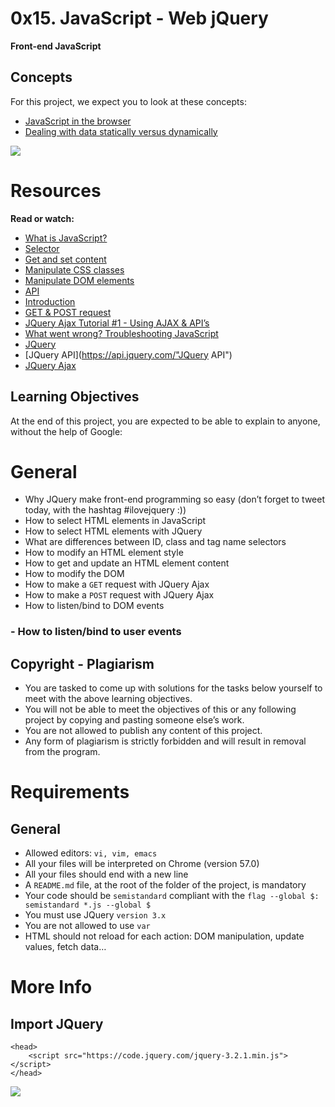 # 0x15. JavaScript - Web jQuery
**Front-end JavaScript**

## Concepts
For this project, we expect you to look at these concepts:

* [JavaScript in the browser](https://intranet.alxswe.com/concepts/3 "JavaScript in the browser")
* [Dealing with data statically versus dynamically](https://intranet.alxswe.com/concepts/35 "Dealing with data statically versus dynamically")

![](https://intranet.alxswe.com/projects/305)

# Resources
**Read or watch:**

* [What is JavaScript?](https://developer.mozilla.org/en-US/docs/Learn/JavaScript/First_steps/What_is_JavaScript "What is JavaScript?")
* [Selector](https://jquery-tutorial.net/selectors/using-elements-ids-and-classes/ "Selector")
* [Get and set content](https://jquery-tutorial.net/dom-manipulation/getting-and-setting-content/ "Get and set content")
* [Manipulate CSS classes](https://jquery-tutorial.net/dom-manipulation/getting-and-setting-css-classes/ "Manipulate CSS classes")
* [Manipulate DOM elements](https://jquery-tutorial.net/dom-manipulation/the-append-and-prepend-methods/ "Manipulate DOM elements")
* [API](https://oscarotero.com/jquery/"API")
* [Introduction](https://jquery-tutorial.net/ajax/introduction/"Introduction")
* [GET & POST request](https://jquery-tutorial.net/ajax/the-get-and-post-methods/ "GET & POST request")
* [JQuery Ajax Tutorial #1 - Using AJAX & API’s](https://www.youtube.com/watch?v=fEYx8dQr_cQ "JQuery Ajax Tutorial #1 - Using AJAX & API’s")
* [What went wrong? Troubleshooting JavaScript](https://developer.mozilla.org/en-US/docs/Learn/JavaScript/First_steps/What_went_wrong "What went wrong? Troubleshooting JavaScript")
* [JQuery](https://jquery.com/ "JQuery")
* [JQuery API](https://api.jquery.com/"JQuery API")
* [JQuery Ajax](https://learn.jquery.com/ajax/ "JQuery Ajax")

## Learning Objectives
At the end of this project, you are expected to be able to explain to anyone, without the help of Google:

# General
* Why JQuery make front-end programming so easy (don’t forget to tweet today, with the hashtag #ilovejquery :))
* How to select HTML elements in JavaScript
* How to select HTML elements with JQuery
* What are differences between ID, class and tag name selectors
* How to modify an HTML element style
* How to get and update an HTML element content
* How to modify the DOM
* How to make a `GET` request with JQuery Ajax
* How to make a `POST` request with JQuery Ajax
* How to listen/bind to DOM events

### - How to listen/bind to user events

## Copyright - Plagiarism
* You are tasked to come up with solutions for the tasks below yourself to meet with the above learning objectives.
* You will not be able to meet the objectives of this or any following project by copying and pasting someone else’s work.
* You are not allowed to publish any content of this project.
* Any form of plagiarism is strictly forbidden and will result in removal from the program.

# Requirements
## General
* Allowed editors: `vi, vim, emacs`
* All your files will be interpreted on Chrome (version 57.0)
* All your files should end with a new line
* A `README.md` file, at the root of the folder of the project, is mandatory
* Your code should be `semistandard` compliant with the `flag --global $: semistandard *.js --global $`
* You must use JQuery `version 3.x`
* You are not allowed to use `var`
* HTML should not reload for each action: DOM manipulation, update values, fetch data…

# More Info
## Import JQuery
```
<head>
    <script src="https://code.jquery.com/jquery-3.2.1.min.js"></script>
</head>
```
![](https://s3.amazonaws.com/intranet-projects-files/holbertonschool-higher-level_programming+/305/1f1ihd.jpg)
